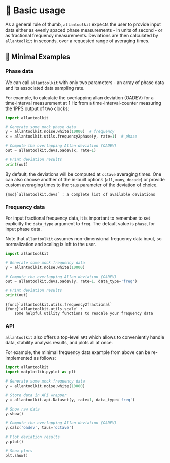 # 🎈 Basic usage

As a general rule of thumb, `allantoolkit` expects the user to provide input 
data either as evenly spaced phase measurements - in units of second - or 
as fractional frequency measurements. Deviations are then calculated by 
`allantoolkit` in seconds, over a requested range of averaging times.

## 🧩 Minimal Examples

### Phase data

We can call `allantoolkit` with only two parameters - an array of phase 
data and its associated data sampling rate. 

For example, to calculate the overlapping allan deviation (OADEV) for a 
time-interval measurement at 1 Hz from a time-interval-counter measuring the 
1PPS output of two clocks:

```python
import allantoolkit

# Generate some mock phase data
y = allantoolkit.noise.white(10000)  # frequency
x = allantoolkit.utils.frequency2phase(y, rate=1)  # phase

# Compute the overlapping Allan deviation (OADEV)
out = allantoolkit.devs.oadev(x, rate=1)

# Print deviation results
print(out)
```

By default, the deviations will be computed at `octave` averaging times. 
One can also choose another of the in-built options (`all`, `many`, `decade`) 
or provide custom averaging times to the `taus` parameter of the deviation 
of choice.

```{seealso}
{mod}`allantoolkit.devs` : a complete list of available deviations
```

### Frequency data

For input fractional frequency data, it is important to remember to set 
explicitly the `data_type` argument to `freq`. The default value is `phase`,
for input phase data. 

Note that `allantoolkit` assumes non-dimensional frequency data input, so
normalization and scaling is left to the user.

```python
import allantoolkit

# Generate some mock frequency data
y = allantoolkit.noise.white(10000)

# Compute the overlapping Allan deviation (OADEV)
out = allantoolkit.devs.oadev(y, rate=1, data_type='freq')

# Print deviation results
print(out)
```

```{seealso}
{func}`allantoolkit.utils.frequency2fractional` 
{func}`allantoolkit.utils.scale` :
    some helpful utility functions to rescale your frequency data
```

### API

`allantoolkit` also offers a top-level `API` which allows to conveniently 
handle data, stability analysis results, and plots all at once.

For example, the minimal frequency data example from above can be 
re-implemented as follows:

```python
import allantoolkit
import matplotlib.pyplot as plt

# Generate some mock frequency data
y = allantoolkit.noise.white(10000)

# Store data in API wrapper
y = allantoolkit.api.Dataset(y, rate=1, data_type='freq')

# Show raw data
y.show()

# Compute the overlapping Allan deviation (OADEV)
y.calc('oadev', taus='octave')

# Plot deviation results
y.plot()

# Show plots
plt.show()
```
